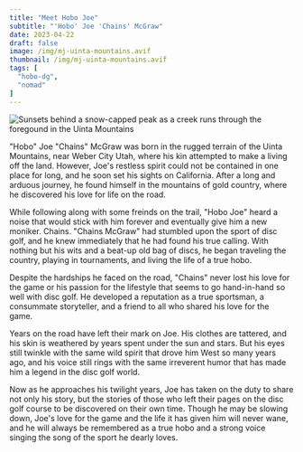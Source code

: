 ```yaml
---
title: "Meet Hobo Joe"
subtitle: "'Hobo' Joe 'Chains' McGraw"
date: 2023-04-22
draft: false
image: /img/mj-uinta-mountains.avif
thumbnail: /img/mj-uinta-mountains.avif
tags: [
  "hobo-dg",
  "nomad"
]
---
```

![Sunsets behind a snow-capped peak as a creek runs through the foregound in the Uinta Mountains](/img/mj-uinta-mountains.avif)

"Hobo" Joe "Chains" McGraw was born in the rugged terrain of the Uinta Mountains, near Weber City Utah, where his kin attempted to make a living off the land. However, Joe's restless spirit could not be contained in one place for long, and he soon set his sights on California. After a long and arduous journey, he found himself in the mountains of gold country, where he discovered his love for life on the road.

While following along with some freinds on the trail, "Hobo Joe" heard a noise that would stick with him forever and eventually give him a new moniker. Chains. "Chains McGraw" had stumbled upon the sport of disc golf, and he knew immediately that he had found his true calling. With nothing but his wits and a beat-up old bag of discs, he began traveling the country, playing in tournaments, and living the life of a true hobo.

Despite the hardships he faced on the road, "Chains" never lost his love for the game or his passion for the lifestyle that seems to go hand-in-hand so well with disc golf. He developed a reputation as a true sportsman, a consummate storyteller, and a friend to all who shared his love for the game.

Years on the road have left their mark on Joe. His clothes are tattered, and his skin is weathered by years spent under the sun and stars. But his eyes still twinkle with the same wild spirit that drove him West so many years ago, and his voice still rings with the same irreverent humor that has made him a legend in the disc golf world.

Now as he approaches his twilight years, Joe has taken on the duty to share not only his story, but the stories of those who left their pages on the disc golf course to be discovered on their own time. Though he may be slowing down, Joe's love for the game and the life it has given him will never wane, and he will always be remembered as a true hobo and a strong voice singing the song of the sport he dearly loves.
